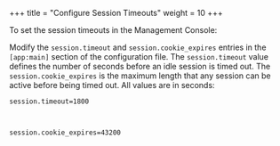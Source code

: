 +++
title = "Configure Session Timeouts"
weight = 10
+++

To set the session timeouts in the Management Console: 

Modify the `session.timeout` and `session.cookie_expires` entries in the `[app:main]` section of the configuration file. The `session.timeout` value defines the number of seconds before an idle session is timed out. The `session.cookie_expires` is the maximum length that any session can be active before being timed out. All values are in seconds: 

    session.timeout=1800



    session.cookie_expires=43200

